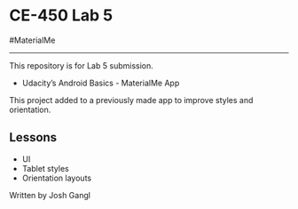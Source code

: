 # CE-450 Lab 5
#MaterialMe

---
This repository is for Lab 5 submission.

- Udacity’s Android Basics - MaterialMe App

This project added to a previously made app to improve styles and orientation.

## Lessons
 
- UI
- Tablet styles
- Orientation layouts


Written by Josh Gangl

